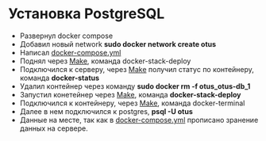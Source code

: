 # Установка PostgreSQL
- Развернул docker compose
- Добавил новый network **sudo docker network create otus**
- Написал  [docker-compose.yml](../docker-compose.yml)
- Поднял через [Make](../Makefile), команда docker-stack-deploy
- Подключился к серверу, через [Make](../Makefile) получил статус по контейнеру, команда **docker-status**
- Удалил контейнер через команду **sudo docker rm -f otus_otus-db_1**
- Запустил конетейнер через [Make](../Makefile), команда **docker-stack-deploy**
- Подключился к контейнеру, через [Make](../Makefile), команда docker-terminal
- Далее в нем подключился к postgres, **psql -U otus**
- Данные на месте, так как в [docker-compose.yml](../docker-compose.yml) прописано зранение данных на сервере.